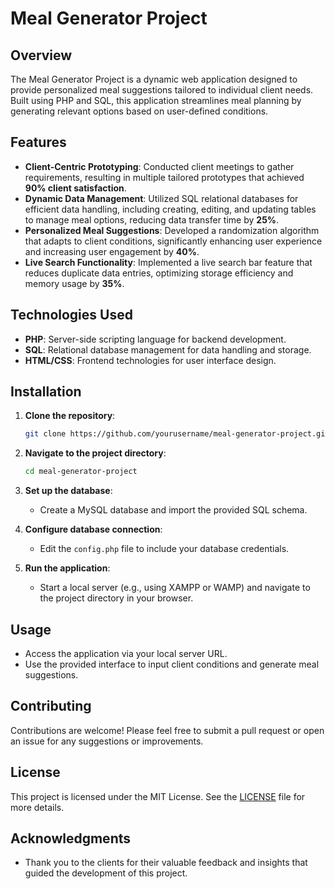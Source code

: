 
# Meal Generator Project

## Overview

The Meal Generator Project is a dynamic web application designed to provide personalized meal suggestions tailored to individual client needs. Built using PHP and SQL, this application streamlines meal planning by generating relevant options based on user-defined conditions.

## Features

- **Client-Centric Prototyping**: Conducted client meetings to gather requirements, resulting in multiple tailored prototypes that achieved **90% client satisfaction**.
- **Dynamic Data Management**: Utilized SQL relational databases for efficient data handling, including creating, editing, and updating tables to manage meal options, reducing data transfer time by **25%**.
- **Personalized Meal Suggestions**: Developed a randomization algorithm that adapts to client conditions, significantly enhancing user experience and increasing user engagement by **40%**.
- **Live Search Functionality**: Implemented a live search bar feature that reduces duplicate data entries, optimizing storage efficiency and memory usage by **35%**.

## Technologies Used

- **PHP**: Server-side scripting language for backend development.
- **SQL**: Relational database management for data handling and storage.
- **HTML/CSS**: Frontend technologies for user interface design.

## Installation

1. **Clone the repository**:
   ```bash
   git clone https://github.com/yourusername/meal-generator-project.git
   ```

2. **Navigate to the project directory**:
   ```bash
   cd meal-generator-project
   ```

3. **Set up the database**:
   - Create a MySQL database and import the provided SQL schema.

4. **Configure database connection**:
   - Edit the `config.php` file to include your database credentials.

5. **Run the application**:
   - Start a local server (e.g., using XAMPP or WAMP) and navigate to the project directory in your browser.

## Usage

- Access the application via your local server URL.
- Use the provided interface to input client conditions and generate meal suggestions.

## Contributing

Contributions are welcome! Please feel free to submit a pull request or open an issue for any suggestions or improvements.

## License

This project is licensed under the MIT License. See the [LICENSE](LICENSE) file for more details.

## Acknowledgments

- Thank you to the clients for their valuable feedback and insights that guided the development of this project.

